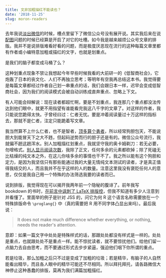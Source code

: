 ```yaml
---
title: 文非加粗描红不能读也？
date: '2018-11-25'
slug: moron-readers
---
```


去年我说[淡出微信](/cn/2017/05/wechat/)的时候，槽点里留下了微信公众号没有展开说。其实我后来在说[配图](/cn/2017/06/illustration/)问题的时候已经算是开启了对它的吐槽。如今我是越来越烦公众号文章的排版。我并不是说排版难看好看的问题，而是极度厌恶现在流行的这种每篇文章里都有作者或小编特意加粗或描红的文字，也就是划重点。

是我们的脑子都变成马桶了么？

这种划重点现象不禁让我想起今年早些时候我看的大前研一的《低智商社会》，它炮轰了日本的丧文化、人们不再独立思考；等明年有空我再总结这本书。我觉得要是每篇文章都经过作者自己划一串重点的话，我们会跟日本一样，迟早会变成低智商社会，因为我们的阅读模式会被自动训练成直奔重点、忽略上下文。

有人可能会辩解说：现在读者都超忙啊，要是不划重点，我连那几个重点都没法传达到他们眼中，就更不用指望有谁能看完我这八千字的文章了。对这样的作者，我只能说您跪得太快。子曾经曰过：仁者无忧。要是冲着阅读量过十万这样的指标去，那就不是仁者，注定只能跪着写文章。

我当然算不上什么仁者，也不是智者，[顶多算个勇者](/cn/2018/03/genius-penalty/)，所以经常狗胆包天，不能说胆大到能冒天下之大不韪，但起码逆势而行的胆子还是有的。微信公众号流行，我就偏不趟这趟浑水。别人加粗描红划重点，我就坚守我的奥卡姆剃刀：若无必要，勿增格式。[别人显示阅读次数](https://github.com/yihui/yihui.org/issues/18)，我除了正文，任何多余的元素都砍掉；除了死磕无比枯燥的纯文本之外，在这儿你啥多余的事情也干不了。我之所以能有这个狗胆和定力，是因为我坚信只有那些能通过我的大量无情纯文本测试的读者，才是真正值得我结交的人，而且我并不在乎这样的人的数量。注意这里我没有褒贬任何人的意思，仅仅是我自己用一个特殊的办法筛选我要的读者而已。

说到排版，我觉得现在可以揭开我两年前一个隐秘的腹诽了。前年我写 bookdown 的书时，[在前言中讽刺了 LaTeX 排版控](https://bookdown.org/yihui/bookdown/why-read-this-book.html)，但我不知道有多少人注意到并看懂了。里面举的例子是针对 JSS 的，问它为何 R 这个语言名称需要放在一个特殊排版命令 `\proglang{}` 中（真的需要把 R 用不同字体凸显出来吗）。最后我说：

> It does not make much difference whether everything, or nothing, needs the reader's attention.

意即：如果一篇文字中处处是特殊样式的话，那跟处处都没有样式是一样的。处处是重点，也就跟处处不是重点一样。能不惊扰读者，就不要惊扰他们。给他们留一点脑力去自由思考，而不要通过形式去步步紧逼，强迫他们咽下你所谓的重点。

若是垃圾，那么加粗之后只不过是变成了加粗的垃圾；若是精华，有脑子的人自然能看出精华，而且各人眼中的精华可能还不尽相同。所以拜托拜托，请各路微信大神停止这种愚蠢的排版，莫再为我们满篇加粗描红。
